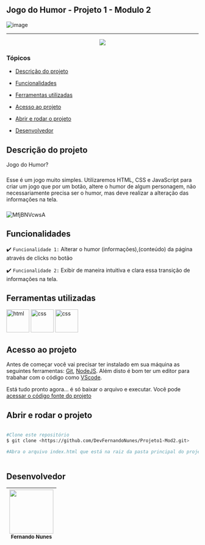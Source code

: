 ## Jogo do Humor - Projeto 1 - Modulo 2

![image](https://user-images.githubusercontent.com/95880342/157485228-fc95ade4-6d69-4ee1-8aef-7930371b5e1a.png)
<hr>

<p align="center">
   <img src="http://img.shields.io/static/v1?label=STATUS&message=CONCLUIDO&color=RED&style=for-the-badge"/>
</p>

### Tópicos 

- [Descrição do projeto](#descrição-do-projeto)

- [Funcionalidades](#funcionalidades)

- [Ferramentas utilizadas](#ferramentas-utilizadas)

- [Acesso ao projeto](#acesso-ao-projeto)

- [Abrir e rodar o projeto](#abrir-e-rodar-o-projeto)

- [Desenvolvedor](#desenvolvedor)

## Descrição do projeto 

<p align="justify">
Jogo do Humor?
 
###
  
Esse é um jogo muito simples. Utilizaremos HTML, CSS e JavaScript para criar um jogo que por um botão, altere o humor de algum personagem, não necessariamente precisa ser o humor, mas deve realizar a alteração das informações na tela. 
  
###

![MfjBNVcwsA](https://user-images.githubusercontent.com/95880342/157486378-61459e15-04b3-43a5-a7c1-7996e11a8bcd.gif)

## Funcionalidades

:heavy_check_mark: `Funcionalidade 1:` Alterar o humor (informações),(conteúdo) da página através de clicks no botão

:heavy_check_mark: `Funcionalidade 2:` Exibir de maneira intuitiva e clara essa transição de informações na tela.

###

## Ferramentas utilizadas
 
<img src="https://user-images.githubusercontent.com/95880342/157155360-d28b477f-156c-4d83-95b4-69799e74e512.png" alt="html" width="60"/> <img src="https://user-images.githubusercontent.com/95880342/157156290-4a862097-4109-42f8-b59c-9ce7d0c80849.png" alt="css" width="60"/> <img src="https://cdn-icons-png.flaticon.com/512/5968/5968292.png" alt="css" width="60"/>

###

## Acesso ao projeto

Antes de começar você vai precisar ter instalado em sua máquina as seguintes ferramentas:
[Git](https://git-scm.com/), [NodeJS](https://nodejs.org/en/).
Além disto é bom ter um editor para trabahar com o código como [VScode](https://code.visualstudio.com/).

Está tudo pronto agora... é só baixar o arquivo e executar. Você pode [acessar o código fonte do projeto](https://github.com/DevFernandoNunes/Projeto1-Mod2)

## Abrir e rodar o projeto

```bash
 
#Clone este repositório
$ git clone <https://github.com/DevFernandoNunes/Projeto1-Mod2.git>

#Abra o arquivo index.html que está na raiz da pasta principal do projeto após clonar o repositório.
 
``` 
 
## Desenvolvedor

| [<img src="https://avatars.githubusercontent.com/u/95880342?v=4" width=115><br><sub>Fernando Nunes</sub>](https://github.com/DevFernandoNunes) |
| :---: |
 

